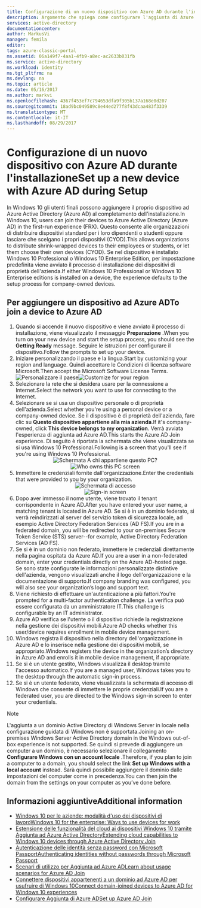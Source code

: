 ```yaml
---
title: Configurazione di un nuovo dispositivo con Azure AD durante l'installazione| Documentazione Microsoft
description: Argomento che spiega come configurare l'aggiunta di Azure AD durante la procedura di configurazione guidata iniziale.
services: active-directory
documentationcenter: 
author: MarkusVi
manager: femila
editor: 
tags: azure-classic-portal
ms.assetid: 06a149f7-4aa1-4fb9-a8ec-ac2633b031fb
ms.service: active-directory
ms.workload: identity
ms.tgt_pltfrm: na
ms.devlang: na
ms.topic: article
ms.date: 05/16/2017
ms.author: markvi
ms.openlocfilehash: 4367f453ef7c794653dfa9f305b137a168e0d207
ms.sourcegitcommit: 18ad9bc049589c8e44ed277f8f43dcaa483f3339
ms.translationtype: MT
ms.contentlocale: it-IT
ms.lasthandoff: 08/29/2017
---
```

# <a name="set-up-a-new-device-with-azure-ad-during-setup"></a><span data-ttu-id="23f75-103">Configurazione di un nuovo dispositivo con Azure AD durante l'installazione</span><span class="sxs-lookup"><span data-stu-id="23f75-103">Set up a new device with Azure AD during Setup</span></span>
<span data-ttu-id="23f75-104">In Windows 10 gli utenti finali possono aggiungere il proprio dispositivo ad Azure Active Directory (Azure AD) al completamento dell'installazione.</span><span class="sxs-lookup"><span data-stu-id="23f75-104">In Windows 10, users can join their devices to Azure Active Directory (Azure AD) in the first-run experience (FRX).</span></span> <span data-ttu-id="23f75-105">Questo consente alle organizzazioni di distribuire dispositivi standard per i loro dipendenti o studenti oppure lasciare che scelgano i propri dispositivi (CYOD).</span><span class="sxs-lookup"><span data-stu-id="23f75-105">This allows organizations to distribute shrink-wrapped devices to their employees or students, or let them choose their own devices (CYOD).</span></span>
<span data-ttu-id="23f75-106">Se nel dispositivo è installato Windows 10 Professional o Windows 10 Enterprise Edition, per impostazione predefinita viene avviato il processo di installazione dei dispositivi di proprietà dell'azienda.</span><span class="sxs-lookup"><span data-stu-id="23f75-106">If either Windows 10 Professional or Windows 10 Enterprise editions is installed on a device, the experience defaults to the setup process for company-owned devices.</span></span>

## <a name="to-join-a-device-to-azure-ad"></a><span data-ttu-id="23f75-107">Per aggiungere un dispositivo ad Azure AD</span><span class="sxs-lookup"><span data-stu-id="23f75-107">To join a device to Azure AD</span></span>
1. <span data-ttu-id="23f75-108">Quando si accende il nuovo dispositivo e viene avviato il processo di installazione, viene visualizzato il messaggio **Preparazione** .</span><span class="sxs-lookup"><span data-stu-id="23f75-108">When you turn on your new device and start the setup process, you should see the  **Getting Ready** message.</span></span> <span data-ttu-id="23f75-109">Seguire le istruzioni per configurare il dispositivo.</span><span class="sxs-lookup"><span data-stu-id="23f75-109">Follow the prompts to set up your device.</span></span>
2. <span data-ttu-id="23f75-110">Iniziare personalizzando il paese e la lingua.</span><span class="sxs-lookup"><span data-stu-id="23f75-110">Start by customizing your region and language.</span></span> <span data-ttu-id="23f75-111">Quindi accettare le Condizioni di licenza software Microsoft.</span><span class="sxs-lookup"><span data-stu-id="23f75-111">Then accept the Microsoft Software License Terms.</span></span>
   <span data-ttu-id="23f75-112">![Personalizzare il paese](./media/active-directory-azureadjoin/active-directory-azureadjoin-customize-region.png)</span><span class="sxs-lookup"><span data-stu-id="23f75-112">![Customize for your region](./media/active-directory-azureadjoin/active-directory-azureadjoin-customize-region.png)</span></span>
3. <span data-ttu-id="23f75-113">Selezionare la rete che si desidera usare per la connessione a Internet.</span><span class="sxs-lookup"><span data-stu-id="23f75-113">Select the network you want to use for connecting to the Internet.</span></span>
4. <span data-ttu-id="23f75-114">Selezionare se si usa un dispositivo personale o di proprietà dell'azienda.</span><span class="sxs-lookup"><span data-stu-id="23f75-114">Select whether you're using a personal device or a company-owned device.</span></span> <span data-ttu-id="23f75-115">Se il dispositivo è di proprietà dell'azienda, fare clic su **Questo dispositivo appartiene alla mia azienda**.</span><span class="sxs-lookup"><span data-stu-id="23f75-115">If it's company-owned, click **This device belongs to my organization**.</span></span> <span data-ttu-id="23f75-116">Verrà avviata l'esperienza di aggiunta ad Azure AD.</span><span class="sxs-lookup"><span data-stu-id="23f75-116">This starts the Azure AD Join experience.</span></span> <span data-ttu-id="23f75-117">Di seguito è riportata la schermata che viene visualizzata se si usa Windows 10 Professional.</span><span class="sxs-lookup"><span data-stu-id="23f75-117">Following is a screen that you'll see if you're using Windows 10 Professional.</span></span>
   <span data-ttu-id="23f75-118"><center>
   ![Schermata A chi appartiene questo PC?](./media/active-directory-azureadjoin/active-directory-azureadjoin-who-owns-pc.png)</span><span class="sxs-lookup"><span data-stu-id="23f75-118"><center>
![Who owns this PC screen](./media/active-directory-azureadjoin/active-directory-azureadjoin-who-owns-pc.png)</span></span>
5. <span data-ttu-id="23f75-119">Immettere le credenziali fornite dall'organizzazione.</span><span class="sxs-lookup"><span data-stu-id="23f75-119">Enter the credentials that were provided to you by your organization.</span></span>
   <span data-ttu-id="23f75-120"><center>
   ![Schermata di accesso](./media/active-directory-azureadjoin/active-directory-azureadjoin-sign-in.png)</span><span class="sxs-lookup"><span data-stu-id="23f75-120"><center>
![Sign-in screen](./media/active-directory-azureadjoin/active-directory-azureadjoin-sign-in.png)</span></span>
6. <span data-ttu-id="23f75-121">Dopo aver immesso il nome utente, viene trovato il tenant corrispondente in Azure AD.</span><span class="sxs-lookup"><span data-stu-id="23f75-121">After you have entered your user name, a matching tenant is located in Azure AD.</span></span> <span data-ttu-id="23f75-122">Se si è in un dominio federato, si verrà reindirizzati al server del servizio token di sicurezza locale, ad esempio Active Directory Federation Services (AD FS).</span><span class="sxs-lookup"><span data-stu-id="23f75-122">If you are in a federated domain, you will be redirected to your on-premises Secure Token Service (STS) server--for example, Active Directory Federation Services (AD FS).</span></span>
7. <span data-ttu-id="23f75-123">Se si è in un dominio non federato, immettere le credenziali direttamente nella pagina ospitata da Azure AD.</span><span class="sxs-lookup"><span data-stu-id="23f75-123">If you are a user in a non-federated domain, enter your credentials directly on the Azure AD-hosted page.</span></span> <span data-ttu-id="23f75-124">Se sono state configurate le informazioni personalizzate distintive dell'azienda, vengono visualizzati anche il logo dell'organizzazione e la documentazione di supporto.</span><span class="sxs-lookup"><span data-stu-id="23f75-124">If company branding was configured, you will also see your organization’s logo and support text.</span></span>
8. <span data-ttu-id="23f75-125">Viene richiesto di effettuare un'autenticazione a più fattori.</span><span class="sxs-lookup"><span data-stu-id="23f75-125">You're prompted for a multi-factor authentication challenge.</span></span> <span data-ttu-id="23f75-126">La verifica può essere configurata da un amministratore IT.</span><span class="sxs-lookup"><span data-stu-id="23f75-126">This challenge is configurable by an IT administrator.</span></span>
9. <span data-ttu-id="23f75-127">Azure AD verifica se l'utente o il dispositivo richiede la registrazione nella gestione dei dispositivi mobili.</span><span class="sxs-lookup"><span data-stu-id="23f75-127">Azure AD checks whether this user/device requires enrollment in mobile device management.</span></span>
10. <span data-ttu-id="23f75-128">Windows registra il dispositivo nella directory dell'organizzazione in Azure AD e lo inserisce nella gestione dei dispositivi mobili, se appropriato.</span><span class="sxs-lookup"><span data-stu-id="23f75-128">Windows registers the device in the organization’s directory in Azure AD and enrolls it in mobile device management, if appropriate.</span></span>
11. <span data-ttu-id="23f75-129">Se si è un utente gestito, Windows visualizza il desktop tramite l'accesso automatico.</span><span class="sxs-lookup"><span data-stu-id="23f75-129">If you are a managed user, Windows takes you to the desktop through the automatic sign-in process.</span></span>
12. <span data-ttu-id="23f75-130">Se si è un utente federato, viene visualizzata la schermata di accesso di Windows che consente di immettere le proprie credenziali.</span><span class="sxs-lookup"><span data-stu-id="23f75-130">If you are a federated user, you are directed to the Windows sign-in screen to enter your credentials.</span></span>

> [!NOTE]
> <span data-ttu-id="23f75-131">L'aggiunta a un dominio Active Directory di Windows Server in locale nella configurazione guidata di Windows non è supportata.</span><span class="sxs-lookup"><span data-stu-id="23f75-131">Joining an on-premises Windows Server Active Directory domain in the Windows out-of-box experience is not supported.</span></span> <span data-ttu-id="23f75-132">Se quindi si prevede di aggiungere un computer a un dominio, è necessario selezionare il collegamento **Configurare Windows con un account locale** .</span><span class="sxs-lookup"><span data-stu-id="23f75-132">Therefore, if you plan to join a computer to a domain, you should select the link **Set up Windows with a local account** instead.</span></span> <span data-ttu-id="23f75-133">Sarà quindi possibile aggiungere il dominio dalle impostazioni del computer come in precedenza.</span><span class="sxs-lookup"><span data-stu-id="23f75-133">You can then join the domain from the settings on your computer as you’ve done before.</span></span>
> 
> 

## <a name="additional-information"></a><span data-ttu-id="23f75-134">Informazioni aggiuntive</span><span class="sxs-lookup"><span data-stu-id="23f75-134">Additional information</span></span>
* [<span data-ttu-id="23f75-135">Windows 10 per le aziende: modalità d'uso dei dispositivi di lavoro</span><span class="sxs-lookup"><span data-stu-id="23f75-135">Windows 10 for the enterprise: Ways to use devices for work</span></span>](active-directory-azureadjoin-windows10-devices-overview.md)
* [<span data-ttu-id="23f75-136">Estensione delle funzionalità del cloud ai dispositivi Windows 10 tramite Aggiunta ad Azure Active Directory</span><span class="sxs-lookup"><span data-stu-id="23f75-136">Extending cloud capabilities to Windows 10 devices through Azure Active Directory Join</span></span>](active-directory-azureadjoin-user-upgrade.md)
* [<span data-ttu-id="23f75-137">Autenticazione delle identità senza password con Microsoft Passport</span><span class="sxs-lookup"><span data-stu-id="23f75-137">Authenticating identities without passwords through Microsoft Passport</span></span>](active-directory-azureadjoin-passport.md)
* [<span data-ttu-id="23f75-138">Scenari di utilizzo per Aggiunta ad Azure AD</span><span class="sxs-lookup"><span data-stu-id="23f75-138">Learn about usage scenarios for Azure AD Join</span></span>](active-directory-azureadjoin-deployment-aadjoindirect.md)
* [<span data-ttu-id="23f75-139">Connettere dispositivi appartenenti a un dominio ad Azure AD per usufruire di Windows 10</span><span class="sxs-lookup"><span data-stu-id="23f75-139">Connect domain-joined devices to Azure AD for Windows 10 experiences</span></span>](active-directory-azureadjoin-devices-group-policy.md)
* [<span data-ttu-id="23f75-140">Configurare Aggiunta di Azure AD</span><span class="sxs-lookup"><span data-stu-id="23f75-140">Set up Azure AD Join</span></span>](active-directory-azureadjoin-setup.md)

